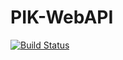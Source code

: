 # PIK-WebAPI

[![Build Status](https://travis-ci.org/ArturB/PIK-WebAPI.svg?branch=master)](https://travis-ci.org/ArturB/PIK-WebAPI)
